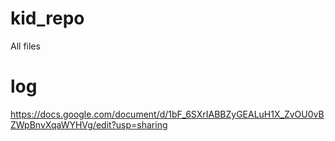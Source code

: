 # kid_repo
All files
# log
https://docs.google.com/document/d/1bF_6SXrIABBZyGEALuH1X_ZvOU0vBZWpBnvXqaWYHVg/edit?usp=sharing

